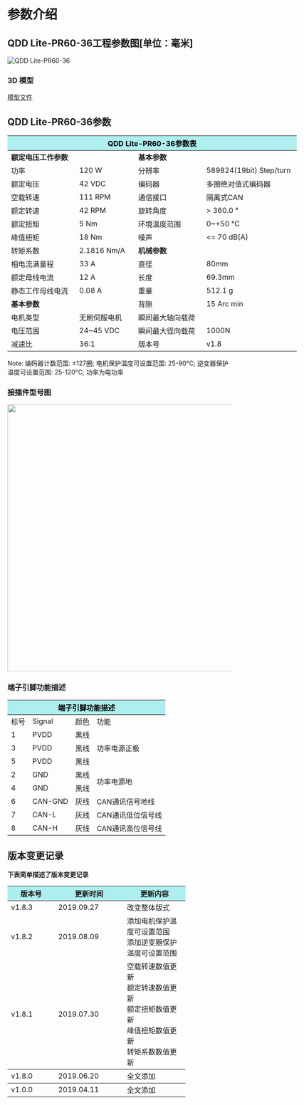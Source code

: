 # 参数介绍 
## QDD Lite-PR60-36工程参数图[单位：毫米]
![QDD Lite-PR60-36]( ../../img/QDD_Lite_PR60-36_v1_8三视图.png ) 
### 3D 模型
[模型文件]( ../../3DModel/QDD_Lite_PR60-36_v1_8.step.zip )


## QDD Lite-PR60-36参数

<table style="width:650px"><thead><tr><th colspan="4" style="background: PaleTurquoise; color: black;">QDD Lite-PR60-36参数表</th></tr></thead><tbody><tr><td colspan="2"><b>额定电压工作参数</b></td><td colspan="2"><b>基本参数</b></td></tr><tr><td style="width:175px">功率</td><td style="width:135px">120 W</td><td style="width:130px">分辨率</td><td style="width:220px">589824(19bit) Step/turn</td></tr><tr><td>额定电压</td><td>42 VDC</td><td>编码器</td><td>多圈绝对值式编码器</td></tr><tr><td>空载转速</td><td>111 RPM</td><td>通信接口</td><td>隔离式CAN</td></tr><tr><td>额定转速</td><td>42 RPM</td><td>旋转角度</td><td>> 360.0 °</td></tr><tr><td>额定扭矩</td><td>5 Nm</td><td>环境温度范围</td><td>0~+50 °C</td></tr><td>峰值扭矩</td><td>18 Nm</td><td>噪声</td><td><= 70 dB(A)</td></tr><tr><td>转矩系数</td><td>2.1816 Nm/A</td><td colspan="2"><b>机械参数</b></td></tr><tr><td>相电流满量程</td><td>33 A</td><td style="width:175px">直径</td><td style="width:175px">80mm</td></tr><tr><td>额定母线电流</td><td>12 A</td><td>长度</td><td>69.3mm</td></tr><tr><td>静态工作母线电流</td><td>0.08 A</td><td>重量</td><td>512.1 g</td></tr> <tr><td colspan="2"><b>基本参数</b></td><td>背隙</td><td>15 Arc min</td></tr><tr><td>电机类型</td><td>无刷伺服电机</td><td>瞬间最大轴向载荷</td><td></td></tr><tr><td>电压范围</td><td>24~45 VDC</td><td>瞬间最大径向载荷</td><td>1000N</td></tr><tr><td>减速比</td><td>36:1</td><td>版本号</td><td>v1.8</td></tr></tbody></table>

 Note: 编码器计数范围: ±127圈; 电机保护温度可设置范围: 25-90°C; 逆变器保护温度可设置范围: 25-120°C; 功率为电功率

### 接插件型号图

<img src="../../img/配线2-2.png" style="width:600px">

### 端子引脚功能描述

<table class="tableizer-table" style="width:390px">
 <thead><tr class="tableizer-firstrow"><th colspan="4" style="background: PaleTurquoise; color: black;">端子引脚功能描述</th></tr></thead><tbody><tr><td>标号</td><td>Signal</td><td>颜色</td><td>功能</td></tr><tr><td>1</td><td>PVDD</td><td>黑线</td><td rowspan="3">功率电源正极</td></tr><tr><td>3</td><td>PVDD</td><td>黑线</td></tr><tr><td>5</td><td>PVDD</td><td>黑线</td></tr><tr><td>2</td><td>GND</td><td>黑线</td> <td rowspan="2">功率电源地</td></tr><tr><td>4</td><td>GND</td><td>黑线</td></tr><tr><td>6</td><td>CAN-GND</td><td>灰线</td><td>CAN通讯信号地线</td></tr><tr><td>7</td><td>CAN-L</td><td>灰线</td><td>CAN通讯低位信号线</td></tr><tr><td>8</td><td>CAN-H</td><td>灰线</td><td>CAN通讯高位信号线</td></tr></tbody></table>
 </tbody></table>

## 版本变更记录
**下表简单描述了版本变更记录**

<table style="width:400px"><thead><tr style="background:PaleTurquoise"><th style="width:100px">版本号</th><th style="width:150px">更新时间</th><th style="width:150px">更新内容</th></tr></thead><tbody><tr><td>v1.8.3</td><td>2019.09.27</td><td>改变整体版式</td></tr><tr><td>v1.8.2</td><td>2019.08.09</td><td>添加电机保护温度可设置范围 <br>添加逆变器保护温度可设置范围 </td></tr><tr><td>v1.8.1</td><td>2019.07.30</td><td>空载转速数值更新 <br>额定转速数值更新 <br>额定扭矩数值更新 <br>峰值扭矩数值更新 <br>转矩系数数值更新  </th></tr></thead><tbody><tr><td>v1.8.0</td><td>2019.06.20</td><td>全文添加</th></tr></thead><tbody><tr><td>v1.0.0</td><td>2019.04.11</td><td>全文添加</td></tbody></table>
